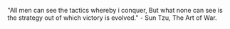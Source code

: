 "All men can see the tactics whereby i conquer, But what none can see is the strategy out of which victory is evolved." 
            - Sun Tzu, The Art of War.
